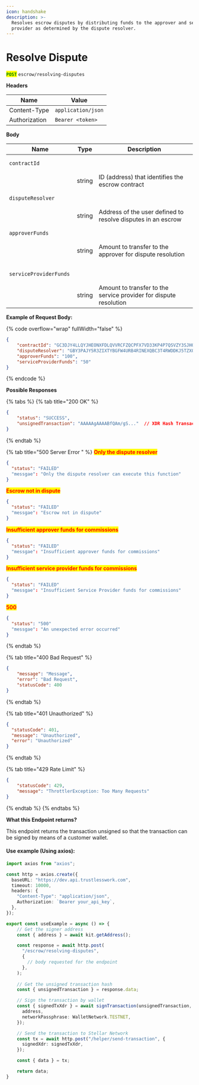 ```yaml
---
icon: handshake
description: >-
  Resolves escrow disputes by distributing funds to the approver and service
  provider as determined by the dispute resolver.
---
```


# Resolve Dispute

<mark style="color:green;">**`POST`**</mark> `escrow/resolving-disputes`

**Headers**

| Name          | Value              |
| ------------- | ------------------ |
| Content-Type  | `application/json` |
| Authorization | `Bearer <token>`   |

**Body**

| Name                                            | Type   | Description                                                       |
| ----------------------------------------------- | ------ | ----------------------------------------------------------------- |
| <pre><code>contractId
</code></pre>             | string | ID (address) that identifies the escrow contract                  |
| <pre><code>disputeResolver
</code></pre>        | string | Address of the user defined to resolve disputes in an escrow      |
| <pre><code>approverFunds
</code></pre>          | string | Amount to transfer to the approver for dispute resolution         |
| <pre><code> serviceProviderFunds 
</code></pre> | string | Amount to transfer to the service provider for dispute resolution |

**Example of Request Body:**

{% code overflow="wrap" fullWidth="false" %}
```json
{
	"contractId": "GC3DJY4LLQYJHEONXFDLQVVRCFZQCPFX7VD33KP4P7QSVZY3SJHQBZGV",
	"disputeResolver": "GBY3PAJY5R3ZIXTYBGFW4URB4RINEXQBC3T4RWDDKJ5TZXQYZUN6A4TP", 
	"approverFunds": "100",
	"serviceProviderFunds": "50"
}
```
{% endcode %}

**Possible Responses**

{% tabs %}
{% tab title="200 OK" %}
```json
{    
    "status": "SUCCESS",
    "unsignedTransaction": "AAAAAgAAAABfQAm/gS..."  // XDR Hash Transaction
}
```
{% endtab %}

{% tab title="500 Server Error " %}
<mark style="color:red;">**Only the dispute resolver**</mark>

```json
{
  "status": "FAILED"
  "messgae": "Only the dispute resolver can execute this function"
}
```

<mark style="color:red;">**Escrow not in dispute**</mark>

```json
{
  "status": "FAILED"
  "messgae": "Escrow not in dispute"
}
```

<mark style="color:red;">**Insufficient approver funds for commissions**</mark>

```json
{
  "status": "FAILED"
  "messgae": "Insufficient approver funds for commissions"
}
```

<mark style="color:red;">**Insufficient service provider funds for commissions**</mark>

```json
{
  "status": "FAILED"
  "messgae": "Insufficient Service Provider funds for commissions"
}
```

<mark style="color:red;">**500**</mark>

```json
{
  "status": "500"
  "messgae": "An unexpected error occurred"
}
```
{% endtab %}

{% tab title="400 Bad Request" %}
```json
{
    "message": "Message",
    "error": "Bad Request",
    "statusCode": 400
}
```
{% endtab %}

{% tab title="401 Unauthorized" %}
```json
{
  "statusCode": 401,
  "message": "Unauthorized",
  "error": "Unauthorized"
}
```
{% endtab %}

{% tab title="429 Rate Limit" %}
```json
{
    "statusCode": 429,
    "message": "ThrottlerException: Too Many Requests"
}
```
{% endtab %}
{% endtabs %}

**What this Endpoint returns?**

This endpoint returns the transaction unsigned so that the transaction can be signed by means of a customer wallet.

#### Use example (Using axios):

```typescript
import axios from "axios";

const http = axios.create({
  baseURL: "https://dev.api.trustlesswork.com",
  timeout: 10000,
  headers: {
    "Content-Type": "application/json",
    Authorization: `Bearer your_api_key`,
  },
});

export const useExample = async () => {
    // Get the signer address
    const { address } = await kit.getAddress();

    const response = await http.post(
      "/escrow/resolving-disputes",
      {
        // body requested for the endpoint
      },
    ); 
    
    // Get the unsigned transaction hash
    const { unsignedTransaction } = response.data;

    // Sign the transaction by wallet
    const { signedTxXdr } = await signTransaction(unsignedTransaction, {
      address,
      networkPassphrase: WalletNetwork.TESTNET,
    });

    // Send the transaction to Stellar Network
    const tx = await http.post("/helper/send-transaction", {
      signedXdr: signedTxXdr,
    });

    const { data } = tx;

    return data;
}
```
